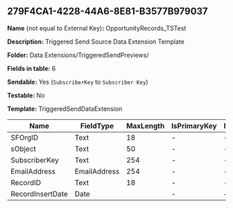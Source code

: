 ## 279F4CA1-4228-44A6-8E81-B3577B979037

**Name** (not equal to External Key)**:** OpportunityRecords_TSTest

**Description:** Triggered Send Source Data Extension Template

**Folder:** Data Extensions/TriggeredSendPreviews/

**Fields in table:** 6

**Sendable:** Yes (`SubscriberKey` to `Subscriber Key`)

**Testable:** No

**Template:** TriggeredSendDataExtension

| Name | FieldType | MaxLength | IsPrimaryKey | IsNullable | DefaultValue |
| --- | --- | --- | --- | --- | --- |
| SFOrgID | Text | 18 | - | - |  |
| sObject | Text | 50 | - | - |  |
| SubscriberKey | Text | 254 | - | - |  |
| EmailAddress | EmailAddress | 254 | - | - |  |
| RecordID | Text | 18 | - | - |  |
| RecordInsertDate | Date |  | - | + | GetDate() |
